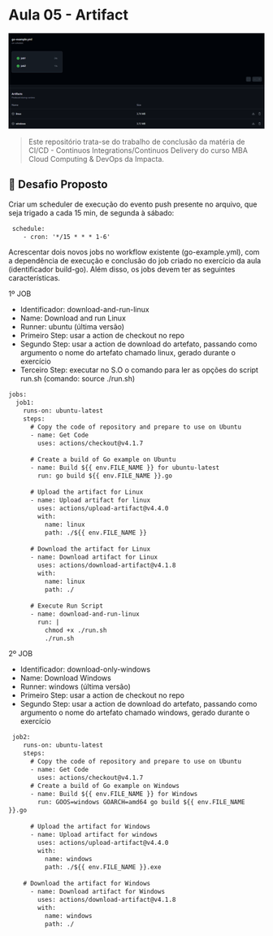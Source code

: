 # Aula 05 - Artifact

<img src="GITHUB.png" alt="A image of Github Actions running the Jobs">

> Este repositório trata-se do trabalho de conclusão da matéria de CI/CD - Continuos Integrations/Continuos Delivery do curso MBA Cloud Computing & DevOps da Impacta.

## 🚀 Desafio Proposto

Criar um scheduler de execução do evento push presente no arquivo, que seja trigado a cada 15 min, de segunda à sábado:

```
 schedule:
    - cron: '*/15 * * * 1-6'
```

Acrescentar dois novos jobs no workflow existente (go-example.yml), com a dependência de execução e conclusão do job criado no exercício da aula (identificador build-go). Além disso, os jobs devem ter as seguintes características.

1º JOB

- Identificador: download-and-run-linux
- Name: Download and run Linux
- Runner: ubuntu (última versão)
- Primeiro Step: usar a action de checkout no repo
- Segundo Step: usar a action de download do artefato, passando como argumento o nome do artefato chamado linux, gerado durante o exercício
- Terceiro Step: executar no S.O o comando para ler as opções do script run.sh (comando: source ./run.sh)

```
jobs:
  job1:
    runs-on: ubuntu-latest
    steps:
      # Copy the code of repository and prepare to use on Ubuntu
      - name: Get Code
        uses: actions/checkout@v4.1.7

      # Create a build of Go example on Ubuntu
      - name: Build ${{ env.FILE_NAME }} for ubuntu-latest
        run: go build ${{ env.FILE_NAME }}.go

      # Upload the artifact for Linux
      - name: Upload artifact for linux
        uses: actions/upload-artifact@v4.4.0
        with:
          name: linux
          path: ./${{ env.FILE_NAME }}

      # Download the artifact for Linux
      - name: Download artifact for Linux
        uses: actions/download-artifact@v4.1.8
        with:
          name: linux
          path: ./

      # Execute Run Script
      - name: download-and-run-linux
        run: |
          chmod +x ./run.sh
          ./run.sh
```

2º JOB

- Identificador: download-only-windows
- Name: Download Windows
- Runner: windows (última versão)
- Primeiro Step: usar a action de checkout no repo
- Segundo Step: usar a action de download do artefato, passando como argumento o nome do artefato chamado windows, gerado durante o exercício

```
 job2:
    runs-on: ubuntu-latest
    steps:
      # Copy the code of repository and prepare to use on Ubuntu
      - name: Get Code
        uses: actions/checkout@v4.1.7
      # Create a build of Go example on Windows
      - name: Build ${{ env.FILE_NAME }} for Windows
        run: GOOS=windows GOARCH=amd64 go build ${{ env.FILE_NAME }}.go

      # Upload the artifact for Windows
      - name: Upload artifact for windows
        uses: actions/upload-artifact@v4.4.0
        with:
          name: windows
          path: ./${{ env.FILE_NAME }}.exe

    # Download the artifact for Windows
      - name: Download artifact for Windows
        uses: actions/download-artifact@v4.1.8
        with:
          name: windows
          path: ./
```

